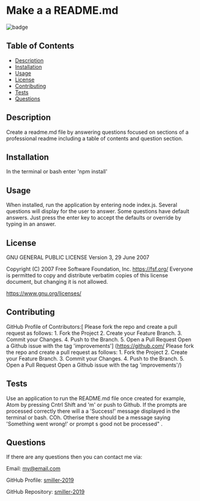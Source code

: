 # Make a a README.md
  ![badge](https://img.shields.io/badge/License-GPLv3-blue.svg)

  ## Table of Contents
- [Description](#description)
- [Installation](#installation)
- [Usage](#usage)
- [License](#license)
- [Contributing](#contributing)
- [Tests](#tests)
- [Questions](#questions)

## Description
  Create a readme.md file by answering questions focused on sections of a professional readme including a table of contents and question section.
## Installation
  In the terminal or bash enter 'npm install'
## Usage
  When installed, run the application by entering node index.js. Several questions will display for the user to answer. Some questions have default answers. Just press the enter key to accept the defaults  or override by typing in an answer.

## License 
GNU GENERAL PUBLIC LICENSE
Version 3, 29 June 2007

Copyright (C) 2007 Free Software Foundation, Inc. https://fsf.org/
Everyone is permitted to copy and distribute verbatim copies
of this license document, but changing it is not allowed.

https://www.gnu.org/licenses/
  
## Contributing
GitHub Profile of Contributors:[ Please fork the repo and create a pull request as follows: 
    1. Fork the Project
    2. Create your Feature Branch.
    3. Commit your Changes.
    4. Push to the Branch.
    5. Open a Pull Request 
    Open a Github issue with the tag 'improvements'] (https://github.com/ Please fork the repo and create a pull request as follows: 
    1. Fork the Project
    2. Create your Feature Branch.
    3. Commit your Changes.
    4. Push to the Branch.
    5. Open a Pull Request 
    Open a Github issue with the tag 'improvements'/)
## Tests
  Use an application to run the README.md file once created for example, Atom by pressing Cntrl Shift and 'm' or push to Github. If the prompts are processed correctly there will a a 'Success!' message displayed in the terminal or bash. COh. Otherise there should be a message saying 'Something went wrong!' or prompt s good not be processed" .
## Questions
If there are any questions then you can contact me via:

   Email: my@email.com

   GitHub Profile: [smiller-2019](https://github.com/smiller-2019/)

   GitHub Repository: [smiller-2019](https://github.com/smiller-2019/)

